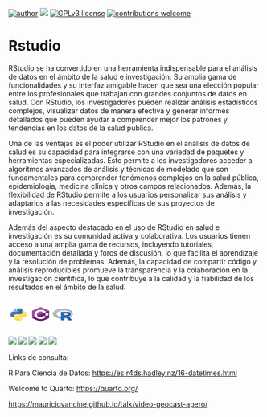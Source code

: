 [![author](https://img.shields.io/badge/author-JhonnyLimachiChoque.-red.svg)](https://www.linkedin.com/in/jhonny-limachi-choque-md-mph-mhr-697bb5256/) [![](https://img.shields.io/badge/python-3.7+-blue.svg)](https://www.python.org/downloads/release/python-365/) [![GPLv3 license](https://img.shields.io/badge/License-GPLv3-blue.svg)](http://perso.crans.org/besson/LICENSE.html) [![contributions welcome](https://img.shields.io/badge/contributions-welcome-brightgreen.svg?style=flat)](https://github.com/carlosfab/data_science/issues)


# Rstudio


RStudio se ha convertido en una herramienta indispensable para el análisis de datos en el ámbito de la salud e investigación. Su amplia gama de funcionalidades y su interfaz amigable hacen que sea una elección popular entre los profesionales que trabajan con grandes conjuntos de datos en salud. Con RStudio, los investigadores pueden realizar análisis estadísticos complejos, visualizar datos de manera efectiva y generar informes detallados que pueden ayudar a comprender mejor los patrones y tendencias en los datos de la salud publica.

Una de las ventajas es el poder utilizar RStudio en el análisis de datos de salud es su capacidad para integrarse con una variedad de paquetes y herramientas especializadas. Esto permite a los investigadores acceder a algoritmos avanzados de análisis y técnicas de modelado que son fundamentales para comprender fenómenos complejos en la salud pública, epidemiología, medicina clínica y otros campos relacionados. Además, la flexibilidad de RStudio permite a los usuarios personalizar sus análisis y adaptarlos a las necesidades específicas de sus proyectos de investigación.

Además del aspecto destacado en el uso de RStudio en salud e investigación es su comunidad activa y colaborativa. Los usuarios tienen acceso a una amplia gama de recursos, incluyendo tutoriales, documentación detallada y foros de discusión, lo que facilita el aprendizaje y la resolución de problemas. Además, la capacidad de compartir código y análisis reproducibles promueve la transparencia y la colaboración en la investigación científica, lo que contribuye a la calidad y la fiabilidad de los resultados en el ámbito de la salud. 


<div style="display: inline_block"><br>

  <img align="center" alt="Jhonny-Python" height="30" width="40" src="https://raw.githubusercontent.com/devicons/devicon/master/icons/python/python-original.svg">
  <img align="center" alt="Jhonny-Csharp" height="30" width="40" src="https://raw.githubusercontent.com/devicons/devicon/master/icons/csharp/csharp-original.svg">
  <img align="center" alt="R-Icon" height="30" width="40" src="https://raw.githubusercontent.com/devicons/devicon/master/icons/r/r-original.svg">
  

  
</div>

  ##
 
<div> 
  <a href="https://www.instagram.com/jhonny.limachi.md/"><img src="https://img.shields.io/badge/-Instagram-%23E4405F?style=for-the-badge&logo=instagram&logoColor=white" target="_blank"></a>
 	<a href="https://scholar.google.es/citations?user=kDWFv9cAAAAJ&hl=es&oi=ao"><img src="https://img.shields.io/badge/Google%20Acad%C3%A9mico-4285F4?style=for-the-badge&logo=google-scholar&logoColor=white" target="_blank"></a>
 <a href="https://twitter.com/JhonnyWils68181"><img src="https://img.shields.io/badge/Twitter-1DA1F2?style=for-the-badge&logo=twitter&logoColor=white" target="_blank"></a> 
  <a href = "https://mail.google.com/mail/u/0/#inbox"><img src="https://img.shields.io/badge/-Gmail-%23333?style=for-the-badge&logo=gmail&logoColor=white" target="_blank"></a>
  <a href="https://www.linkedin.com/in/jhonny-limachi-choque-md-mph-mhr-697bb5256/" target="_blank"><img src="https://img.shields.io/badge/-LinkedIn-%230077B5?style=for-the-badge&logo=linkedin&logoColor=white" target="_blank"></a> 
  
</div>


Links de consulta:

R Para Ciencia de Datos: https://es.r4ds.hadley.nz/16-datetimes.html

Welcome to Quarto: https://quarto.org/

https://mauriciovancine.github.io/talk/video-geocast-apero/
